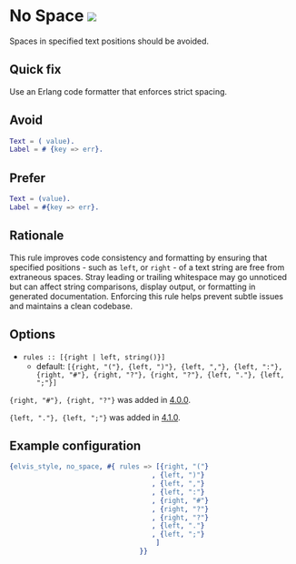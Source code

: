 # No Space [![](https://img.shields.io/badge/since-1.4.0-blue)](https://github.com/inaka/elvis_core/releases/tag/1.4.0)

Spaces in specified text positions should be avoided.

## Quick fix

Use an Erlang code formatter that enforces strict spacing.

## Avoid

```erlang
Text = ( value).
Label = # {key => err}.
```

## Prefer

```erlang
Text = (value).
Label = #{key => err}.
```

## Rationale

This rule improves code consistency and formatting by ensuring that specified positions - such as
`left`, or `right` - of a text string are free from extraneous spaces. Stray leading or trailing
whitespace may go unnoticed but can affect string comparisons, display output, or formatting in
generated documentation. Enforcing this rule helps prevent subtle issues and maintains a clean
codebase.

## Options

- `rules :: [{right | left, string()}]`
  - default: `[{right, "("}, {left, ")"}, {left, ","}, {left, ":"}, {right, "#"}, {right, "?"},
  {right, "?"}, {left, "."}, {left, ";"}]`

`{right, "#"}, {right, "?"}` was added in [4.0.0](https://github.com/inaka/elvis_core/releases/tag/4.0.0).

`{left, "."}, {left, ";"}` was added in [4.1.0](https://github.com/inaka/elvis_core/releases/tag/4.1.0).

## Example configuration

```erlang
{elvis_style, no_space, #{ rules => [{right, "("}
                                   , {left, ")"}
                                   , {left, ","}
                                   , {left, ":"}
                                   , {right, "#"}
                                   , {right, "?"}
                                   , {right, "?"}
                                   , {left, "."}
                                   , {left, ";"}
                                    ]
                                }}
```
